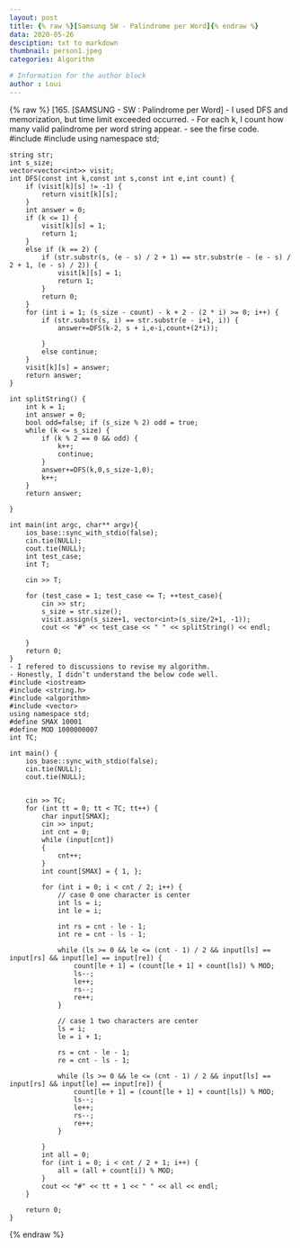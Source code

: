 ```yaml
---
layout: post
title: {% raw %}[Samsung SW - Palindrome per Word]{% endraw %}
data: 2020-05-26
desciption: txt to markdown
thumbnail: person1.jpeg
categories: Algorithm

# Information for the author block
author : Loui
---
```


{% raw %}
	﻿[165. [SAMSUNG - SW : Palindrome per Word]
	- I used DFS and memorization, but time limit exceeded occurred.
	- For each k, I count how many valid palindrome per word string appear.
	- see the firse code.
	#include<iostream>
	#include<vector>
	using namespace std;
	
	
	string str;
	int s_size;
	vector<vector<int>> visit;
	int DFS(const int k,const int s,const int e,int count) {
		if (visit[k][s] != -1) {
			return visit[k][s];
		}
		int answer = 0;
		if (k <= 1) {
			visit[k][s] = 1;
			return 1;
		}
		else if (k == 2) {
			if (str.substr(s, (e - s) / 2 + 1) == str.substr(e - (e - s) / 2 + 1, (e - s) / 2)) {
				visit[k][s] = 1;
				return 1;
			} 
			return 0;
		}
		for (int i = 1; (s_size - count) - k + 2 - (2 * i) >= 0; i++) {
			if (str.substr(s, i) == str.substr(e - i+1, i)) {
				answer+=DFS(k-2, s + i,e-i,count+(2*i));
				
			}
			else continue;
		}
		visit[k][s] = answer;
		return answer;
	}
	
	int splitString() {
		int k = 1;
		int answer = 0;
		bool odd=false; if (s_size % 2) odd = true;
		while (k <= s_size) {
			if (k % 2 == 0 && odd) {
				k++;
				continue;
			}
			answer+=DFS(k,0,s_size-1,0);
			k++;
		}
		return answer;
	
	}
	
	int main(int argc, char** argv){
		ios_base::sync_with_stdio(false);
		cin.tie(NULL);
		cout.tie(NULL);
		int test_case;
		int T;
		
		cin >> T;
		
		for (test_case = 1; test_case <= T; ++test_case){
			cin >> str;
			s_size = str.size();
			visit.assign(s_size+1, vector<int>(s_size/2+1, -1));
			cout << "#" << test_case << " " << splitString() << endl;
	
		}
		return 0;
	}
	- I refered to discussions to revise my algorithm.
	- Honestly, I didn’t understand the below code well.
	#include <iostream>
	#include <string.h>
	#include <algorithm>
	#include <vector>
	using namespace std;
	#define SMAX 10001
	#define MOD 1000000007
	int TC;
	
	int main() {
		ios_base::sync_with_stdio(false);
		cin.tie(NULL);
		cout.tie(NULL);
	
	
		cin >> TC;
		for (int tt = 0; tt < TC; tt++) {
			char input[SMAX];
			cin >> input;
			int cnt = 0;
			while (input[cnt])
			{
				cnt++;
			}
			int count[SMAX] = { 1, };
	
			for (int i = 0; i < cnt / 2; i++) {
				// case 0 one character is center
				int ls = i;
				int le = i;
	
				int rs = cnt - le - 1;
				int re = cnt - ls - 1;
	
				while (ls >= 0 && le <= (cnt - 1) / 2 && input[ls] == input[rs] && input[le] == input[re]) {
					count[le + 1] = (count[le + 1] + count[ls]) % MOD;
					ls--;
					le++;
					rs--;
					re++;
				}
	
				// case 1 two characters are center
				ls = i;
				le = i + 1;
	
				rs = cnt - le - 1;
				re = cnt - ls - 1;
	
				while (ls >= 0 && le <= (cnt - 1) / 2 && input[ls] == input[rs] && input[le] == input[re]) {
					count[le + 1] = (count[le + 1] + count[ls]) % MOD;
					ls--;
					le++;
					rs--;
					re++;
				}
	
			}
			int all = 0;
			for (int i = 0; i < cnt / 2 + 1; i++) {
				all = (all + count[i]) % MOD;
			}
			cout << "#" << tt + 1 << " " << all << endl;
		}
	
		return 0;
	}
	
{% endraw %}
